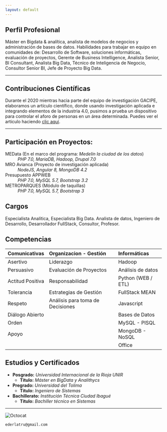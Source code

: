 ```yaml
---
layout: default
---
```

## Perfil Profesional

Máster en Bigdata & analítica, analista de modelos de negocios y administración de bases de datos. Habilidades para trabajar en equipo en comunidades de: Desarrollo de Software, soluciones informáticas, evaluación de proyectos, Gerente de Business Intelligence, Analista Senior, BI Consultant, Analista Big Data, Técnico de Inteligencia de Negocio, Consultor Senior BI, Jefe de Proyecto Big Data. 
* * *

## Contribuciones Científicas

Durante el 2020 mientras hacia parte del equipo de investigación GACIPE, elaboramos un artículo científico, donde usando investigación aplicada e integrando elementos de la industria 4.0, pusimos a prueba un dispositivo para controlar el aforo de personas en un área determinada. Puedes ver el articulo haciendo [clic aquí](https://ieeexplore.ieee.org/stamp/stamp.jsp?tp=&arnumber=9240341&isnumber=9240223). 
* * *

## Participación en Proyectos:

<dl>
  <dt>MEData (En el marco del programa: <em>Medelín la ciudad de los datos</em>)</dt>
    <dd><em>PHP 7.0, MariaDB, Hadoop, Drupal 7.0</em></dd>
  <dt>MRO Avianca (Proyecto de investigación aplicada)</dt>
    <dd><em>NodeJS, Angular 8, MongoDB 4.2</em></dd>
  <dt>Presupuesto APPWEB</dt>
    <dd><em>PHP 7.0, MySQL 5.7, Bootstrap 3.2</em></dd>
  <dt>METROPARQUES (Módulo de taquillas)</dt>
    <dd><em>PHP 7.0, MySQL 5.7, Bootstrap 3</em></dd>
</dl>

## Cargos

Especialista Analítica, Especialista Big Data. Analista de datos, Ingeniero de
Desarrollo, Desarrollador FullStack, Consultor, Profesor.

## Competencias

| Comunicativas    | Organizacion - Gestión  | Informáticas      |
|:-----------------|:------------------------|:------------------|
| Asertivo         | Liderazgo               | Hadoop            |
| Persuasivo       | Evaluación de Proyectos | Análisis de datos |
| Actitud Positiva | Responsabilidad         | Python (WEB / ETL)|
| Tolerancia       | Estrategias de Gestión  | FullStack MEAN    |
| Respeto          | Análisis para toma de Decisiones     | Javascript    |
| Diálogo Abierto  |                         | Bases de Datos    |
| Orden            |                         | MySQL - PlSQL     |
| Apoyo            |                         | MongoDB - NoSQL   |
|                  |                         | Office            |

## Estudios y Certificados

- **Posgrado:**     _Universidad Internacional de la Rioja UNIR_ 
  - **Titulo:**     _Máster en BigData y Analithycs_
- **Pregrado:**     _Universidad del Tolima_
  - **Titulo:**     _Ingeniero de Sistemas_
- **Bachillerato:** _Institución Técnica Ciudad Ibagué_
  - **Titulo:**     _Bachiller técnico en Sistemas_

* * *
![Octocat](https://github.githubassets.com/images/icons/emoji/octocat.png)

```
ederlatru@gmail.com
```


